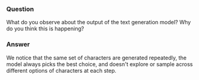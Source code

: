 ### Question
What do you observe about the output of the text generation model? Why do you think this is happening?

### Answer
We notice that the same set of characters are generated repeatedly, the model always picks the best choice, and doesn't explore or sample across different options of characters at each step.
